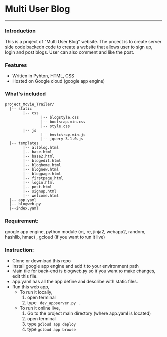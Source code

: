 # Multi User Blog
***
### Introduction
This is a project of "Multi User Blog" website. The project is to create server side code backedn code to create a website that allows user to sign up, login and post blogs. User can also comment and like the post.
### Features
* Written in Pyhton, HTML, CSS
* Hosted on Google cloud (google app engine)

### What's included
```
project_Movie_Trailer/
  |-- static
        |-- css
                |-- blogstyle.css
                |-- bootsrap.min.css
                |-- style.css
        |-- js
                |-- bootstrap.min.js
                |-- jquery-3.1.0.js
  |-- templates
        |-- allblog.html
        |-- base.html
        |-- base2.html
        |-- blogedit.html
        |-- bloghome.html
        |-- blognew.html
        |-- blogpage.html
        |-- firstpage.html
        |-- login.html
        |-- post.html
        |-- signup.html
        |-- welcome.html
  |-- app.yaml
  |-- blogweb.py
  |--index.yaml
```

### Requirement:
google app engine, python module (os, re, jinja2, webapp2, random, hashlib, hmac) , gcloud (if you want to run it live)

### Instruction:
* Clone or download this repo
* Install google app engine and add it to your environment path
* Main file for back-end is blogweb.py so if you want to make changes, edit this file.
* app.yaml has all the app define and describe with static files.
* Run this web app,
  * To run it locally, 
      1. open terminal
      2. type ` dev_appserver.py .`
  * To run it online live,
      1. Go to the project main directory (where app.yaml is located)
      2. open terminal
      3. type `gcloud app deploy`
      4. type `gcloud app browse`

